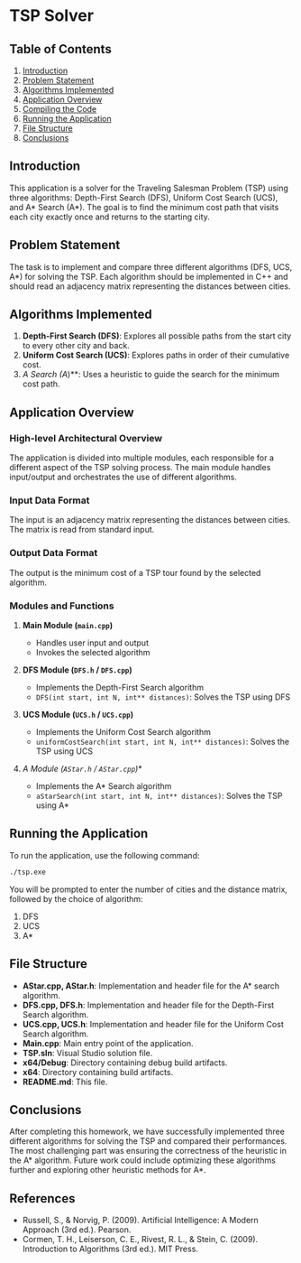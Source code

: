 # TSP Solver

## Table of Contents
1. [Introduction](#introduction)
2. [Problem Statement](#problem-statement)
3. [Algorithms Implemented](#algorithms-implemented)
4. [Application Overview](#application-overview)
5. [Compiling the Code](#compiling-the-code)
6. [Running the Application](#running-the-application)
7. [File Structure](#file-structure)
8. [Conclusions](#conclusions)

## Introduction
This application is a solver for the Traveling Salesman Problem (TSP) using three algorithms: Depth-First Search (DFS), Uniform Cost Search (UCS), and A* Search (A*). The goal is to find the minimum cost path that visits each city exactly once and returns to the starting city.

## Problem Statement
The task is to implement and compare three different algorithms (DFS, UCS, A*) for solving the TSP. Each algorithm should be implemented in C++ and should read an adjacency matrix representing the distances between cities.

## Algorithms Implemented
1. **Depth-First Search (DFS)**: Explores all possible paths from the start city to every other city and back.
2. **Uniform Cost Search (UCS)**: Explores paths in order of their cumulative cost.
3. **A* Search (A*)**: Uses a heuristic to guide the search for the minimum cost path.

## Application Overview
### High-level Architectural Overview
The application is divided into multiple modules, each responsible for a different aspect of the TSP solving process. The main module handles input/output and orchestrates the use of different algorithms.

### Input Data Format
The input is an adjacency matrix representing the distances between cities. The matrix is read from standard input.

### Output Data Format
The output is the minimum cost of a TSP tour found by the selected algorithm.

### Modules and Functions
1. **Main Module (`main.cpp`)**
    - Handles user input and output
    - Invokes the selected algorithm

2. **DFS Module (`DFS.h` / `DFS.cpp`)**
    - Implements the Depth-First Search algorithm
    - `DFS(int start, int N, int** distances)`: Solves the TSP using DFS

3. **UCS Module (`UCS.h` / `UCS.cpp`)**
    - Implements the Uniform Cost Search algorithm
    - `uniformCostSearch(int start, int N, int** distances)`: Solves the TSP using UCS

4. **A* Module (`AStar.h` / `AStar.cpp`)**
    - Implements the A* Search algorithm
    - `aStarSearch(int start, int N, int** distances)`: Solves the TSP using A*

## Running the Application
To run the application, use the following command:
```sh
./tsp.exe
```
You will be prompted to enter the number of cities and the distance matrix, followed by the choice of algorithm:
1. DFS
2. UCS
3. A*

## File Structure
- **AStar.cpp, AStar.h**: Implementation and header file for the A* search algorithm.
- **DFS.cpp, DFS.h**: Implementation and header file for the Depth-First Search algorithm.
- **UCS.cpp, UCS.h**: Implementation and header file for the Uniform Cost Search algorithm.
- **Main.cpp**: Main entry point of the application.
- **TSP.sln**: Visual Studio solution file.
- **x64/Debug**: Directory containing debug build artifacts.
- **x64**: Directory containing build artifacts.
- **README.md**: This file.

## Conclusions
After completing this homework, we have successfully implemented three different algorithms for solving the TSP and compared their performances. The most challenging part was ensuring the correctness of the heuristic in the A* algorithm. Future work could include optimizing these algorithms further and exploring other heuristic methods for A*.

## References
- Russell, S., & Norvig, P. (2009). Artificial Intelligence: A Modern Approach (3rd ed.). Pearson.
- Cormen, T. H., Leiserson, C. E., Rivest, R. L., & Stein, C. (2009). Introduction to Algorithms (3rd ed.). MIT Press.
